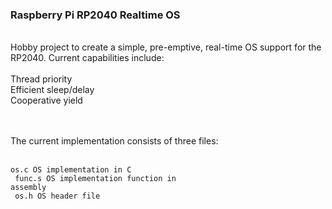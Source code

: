 ### Raspberry Pi RP2040 Realtime OS <br/>
<br/>
Hobby project to create a simple, pre-emptive, real-time OS support
for the RP2040. Current capabilities include: <br/>
<br/>
Thread priority<br/>
Efficient sleep/delay<br/>
Cooperative yield<br/>
<br/>
<br/>


The current implementation consists of three files:<br/>
<br/>
<code>
os.c    OS implementation in C<br/>
func.s  OS implementation function in assembly<br/>
os.h    OS header file<br/>
<br/>
</code>


